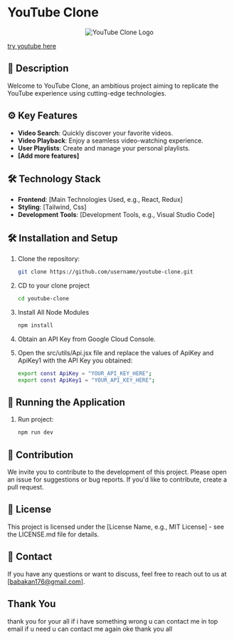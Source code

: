 # YouTube Clone

<p align="center">
  <img src="https://yt3.ggpht.com/RXCiPfH_LYi15tgWbLNkEoJz3eQwouG6RDcg-df7Rirg3sFXP-gyW31SdwUdKTwZixUJQBMg=s88-c-k-c0x00ffffff-no-rj" alt="YouTube Clone Logo">
</p>

<a href="rioalamsyah.rf.gd" align="center">
  try youtube here
</a>

## 🚀 Description

Welcome to YouTube Clone, an ambitious project aiming to replicate the YouTube experience using cutting-edge technologies.

## ⚙️ Key Features

- **Video Search**: Quickly discover your favorite videos.
- **Video Playback**: Enjoy a seamless video-watching experience.
- **User Playlists**: Create and manage your personal playlists.
- **[Add more features]**

## 🛠️ Technology Stack

- **Frontend**: [Main Technologies Used, e.g., React, Redux]
- **Styling**: [Tailwind, Css]
- **Development Tools**: [Development Tools, e.g., Visual Studio Code]

## 🛠️ Installation and Setup

1. Clone the repository:

   ```bash
   git clone https://github.com/username/youtube-clone.git
2. CD to your clone project

   ```bash
   cd youtube-clone
3. Install All Node Modules

   ```bash
   npm install
3. Obtain an API Key from Google Cloud Console.
3. Open the src/utils/Api.jsx file and replace the values of ApiKey and ApiKey1 with the API Key you obtained:

   ```bash
   export const ApiKey = "YOUR_API_KEY_HERE";
   export const ApiKey1 = "YOUR_API_KEY_HERE";
   
## 🚀 Running the Application

1. Run project:

   ```bash
   npm run dev

## 🤝 Contribution

We invite you to contribute to the development of this project. Please open an issue for suggestions or bug reports. If you'd like to contribute, create a pull request.

## 📜 License

This project is licensed under the [License Name, e.g., MIT License] - see the LICENSE.md file for details.

## 📧 Contact

If you have any questions or want to discuss, feel free to reach out to us at [babakan176@gmail.com].

## Thank You

thank you for your all if i have something wrong u can contact me in top email if u need u can contact me again oke thank you all
